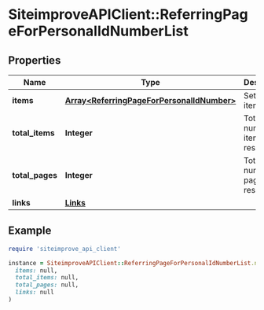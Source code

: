 # SiteimproveAPIClient::ReferringPageForPersonalIdNumberList

## Properties

| Name | Type | Description | Notes |
| ---- | ---- | ----------- | ----- |
| **items** | [**Array&lt;ReferringPageForPersonalIdNumber&gt;**](ReferringPageForPersonalIdNumber.md) | Set of items. |  |
| **total_items** | **Integer** | Total number of items in result set. |  |
| **total_pages** | **Integer** | Total number of pages in result set. |  |
| **links** | [**Links**](Links.md) |  | [optional] |

## Example

```ruby
require 'siteimprove_api_client'

instance = SiteimproveAPIClient::ReferringPageForPersonalIdNumberList.new(
  items: null,
  total_items: null,
  total_pages: null,
  links: null
)
```

